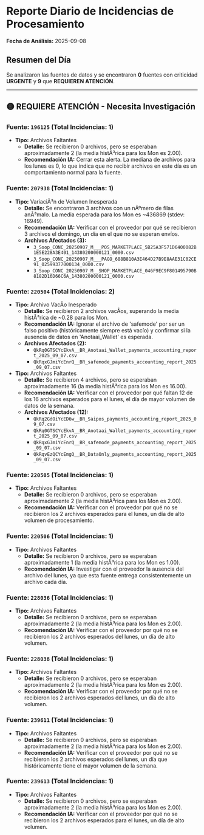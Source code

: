 # Reporte Diario de Incidencias de Procesamiento
**Fecha de Análisis:** 2025-09-08

## Resumen del Día
Se analizaron las fuentes de datos y se encontraron **0** fuentes con criticidad **URGENTE** y **9** que **REQUIEREN ATENCIÓN**.

---
## 🟡 REQUIERE ATENCIÓN - Necesita Investigación

### Fuente: `196125` (Total Incidencias: 1)
- **Tipo:** Archivos Faltantes
  - **Detalle:** Se recibieron 0 archivos, pero se esperaban aproximadamente 2 (la media histÃ³rica para los Mon es 2.00).
  - **Recomendación IA:** Cerrar esta alerta. La mediana de archivos para los lunes es 0, lo que indica que no recibir archivos en este día es un comportamiento normal para la fuente.

### Fuente: `207938` (Total Incidencias: 1)
- **Tipo:** VariaciÃ³n de Volumen Inesperada
  - **Detalle:** Se encontraron 3 archivos con un nÃºmero de filas anÃ³malo. La media esperada para los Mon es ~436869 (stdev: 16949).
  - **Recomendación IA:** Verificar con el proveedor por qué se recibieron 3 archivos el domingo, un día en el que no se esperan envíos.
  - **Archivos Afectados (3):**
    - `3_Soop_CONC_20250907_M___POS_MARKETPLACE_5B25A3F571D6400082B1E5E228A3E401_14380200000121_0000.csv`
    - `3_Soop_CONC_20250907_M___PAGO_688B810A3E464D27B9E8AAE31C02CE91_02599377000134_0000.csv`
    - `3_Soop_CONC_20250907_M__SHOP_MARKETPLACE_046F9EC9F801495790B8182D16D66C6A_14380200000121_0000.csv`

### Fuente: `220504` (Total Incidencias: 2)
- **Tipo:** Archivo VacÃ­o Inesperado
  - **Detalle:** Se recibieron 2 archivos vacÃ­os, superando la media histÃ³rica de ~0.28 para los Mon.
  - **Recomendación IA:** Ignorar el archivo de 'safemode' por ser un falso positivo (históricamente siempre está vacío) y confirmar si la ausencia de datos en 'Anotaai_Wallet' es esperada.
  - **Archivos Afectados (2):**
    - `QkRq0GTSCYcEkvA__BR_Anotaai_Wallet_payments_accounting_report_2025_09_07.csv`
    - `QkRqxGJmiYcEnrQ__BR_safemode_payments_accounting_report_2025_09_07.csv`
- **Tipo:** Archivos Faltantes
  - **Detalle:** Se recibieron 4 archivos, pero se esperaban aproximadamente 16 (la media histÃ³rica para los Mon es 16.00).
  - **Recomendación IA:** Verificar con el proveedor por qué faltan 12 de los 16 archivos esperados para el lunes, el día de mayor volumen de datos de la semana.
  - **Archivos Afectados (12):**
    - `QkRq2GdOiYcED6w__BR_Saipos_payments_accounting_report_2025_09_07.csv`
    - `QkRq0GTSCYcEkvA__BR_Anotaai_Wallet_payments_accounting_report_2025_09_07.csv`
    - `QkRqxGJmiYcEnrQ__BR_safemode_payments_accounting_report_2025_09_07.csv`
    - `QkRqvEzQCYcEmgQ__BR_DataOnly_payments_accounting_report_2025_09_07.csv`

### Fuente: `220505` (Total Incidencias: 1)
- **Tipo:** Archivos Faltantes
  - **Detalle:** Se recibieron 0 archivos, pero se esperaban aproximadamente 2 (la media histÃ³rica para los Mon es 2.00).
  - **Recomendación IA:** Verificar con el proveedor por qué no se recibieron los 2 archivos esperados para el lunes, un día de alto volumen de procesamiento.

### Fuente: `220506` (Total Incidencias: 1)
- **Tipo:** Archivos Faltantes
  - **Detalle:** Se recibieron 0 archivos, pero se esperaban aproximadamente 1 (la media histÃ³rica para los Mon es 1.00).
  - **Recomendación IA:** Investigar con el proveedor la ausencia del archivo del lunes, ya que esta fuente entrega consistentemente un archivo cada día.

### Fuente: `228036` (Total Incidencias: 1)
- **Tipo:** Archivos Faltantes
  - **Detalle:** Se recibieron 0 archivos, pero se esperaban aproximadamente 2 (la media histÃ³rica para los Mon es 2.00).
  - **Recomendación IA:** Verificar con el proveedor por qué no se recibieron los 2 archivos esperados del lunes, un día de alto volumen.

### Fuente: `228038` (Total Incidencias: 1)
- **Tipo:** Archivos Faltantes
  - **Detalle:** Se recibieron 0 archivos, pero se esperaban aproximadamente 2 (la media histÃ³rica para los Mon es 2.00).
  - **Recomendación IA:** Verificar con el proveedor por qué no se recibieron los 2 archivos esperados del lunes, un día de alto volumen.

### Fuente: `239611` (Total Incidencias: 1)
- **Tipo:** Archivos Faltantes
  - **Detalle:** Se recibieron 0 archivos, pero se esperaban aproximadamente 2 (la media histÃ³rica para los Mon es 2.00).
  - **Recomendación IA:** Verificar con el proveedor por qué no se recibieron los 2 archivos esperados del lunes, un día que históricamente tiene el mayor volumen de la semana.

### Fuente: `239613` (Total Incidencias: 1)
- **Tipo:** Archivos Faltantes
  - **Detalle:** Se recibieron 0 archivos, pero se esperaban aproximadamente 2 (la media histÃ³rica para los Mon es 2.00).
  - **Recomendación IA:** Verificar con el proveedor por qué no se recibieron los 2 archivos esperados para el lunes, un día de alto volumen.
